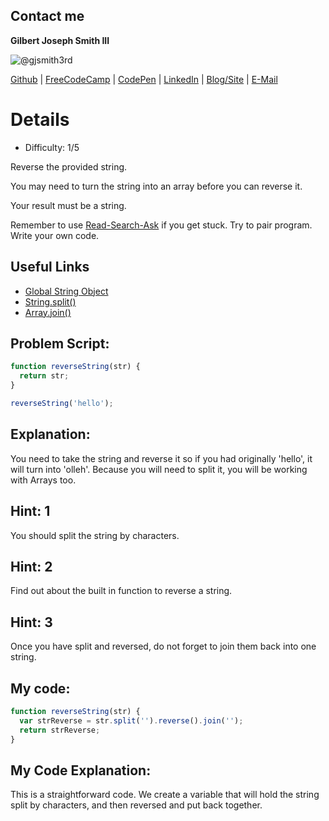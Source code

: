 ## Contact me
**Gilbert Joseph Smith III**

![@gjsmith3rd](https://avatars0.githubusercontent.com/gjsmith3rd?&s=128)

[Github](https://github.com/gjsmith3rd) | [FreeCodeCamp](http://www.freecodecamp.com/gjsmith3rd) |  [CodePen](http://codepen.io/gjsmith3rd/) | [LinkedIn](https://www.linkedin.com/in/gjsmith3rd) | [Blog/Site](https://gjsmith3rd.github.io/) | [E-Mail](mailto:contact@mobileCreature.com)

# Details
- Difficulty: 1/5

Reverse the provided string.

You may need to turn the string into an array before you can reverse it.

Your result must be a string.

Remember to use [ Read-Search-Ask](http://github.com/FreeCodeCamp/freecodecamp/wiki/How-to-get-help-when-you-get-stuck) if you get stuck. Try to pair program. Write your own code.

## Useful Links
- [Global String Object](https://developer.mozilla.org/en-US/docs/Web/JavaScript/Reference/Global_Objects/String)
- [String.split()](https://developer.mozilla.org/en-US/docs/Web/JavaScript/Reference/Global_Objects/String/split)
- [Array.join()](https://developer.mozilla.org/en-US/docs/Web/JavaScript/Reference/Global_Objects/Array/join)

## Problem Script:

```js
function reverseString(str) {
  return str;
}

reverseString('hello');
```

## Explanation:
You need to take the string and reverse it so if you had originally 'hello', it will turn into 'olleh'. Because you will need to split it, you will be working with Arrays too.

## Hint: 1
You should split the string by characters.

## Hint: 2
Find out about the built in function to reverse a string.

## Hint: 3
Once you have split and reversed, do not forget to join them back into one string.

## My code:

```js
function reverseString(str) {
  var strReverse = str.split('').reverse().join('');
  return strReverse;
}
```

## My Code Explanation:
This is a straightforward code. We create a variable that will hold the string split by characters, and then reversed and put back together.
